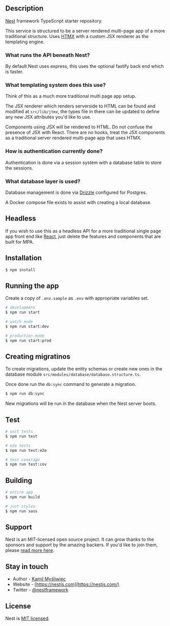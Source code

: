 ## Description

[Nest](https://github.com/nestjs/nest) framework TypeScript starter repository.

This service is structured to be a server rendered multi-page app of a more traditional structure. Uses [HTMX](https://htmx.org/docs/) with a custom JSX renderer as the templating engine.

### What runs the API beneath Nest?

By default Nest uses express, this uses the optional fastify back end which is faster.

### What templating system does this use?

Think of this as a much more traditional multi page app setup.

The JSX renderer which renders serverside to HTML can be found and modified at `src/lib/jtmx`, the types file in there can be updated to define any new JSX attributes you'd like to use.

Components using JSX will be rendered to HTML. Do not confuse the presence of JSX with React. There are no hooks, treat the JSX components as a traditional server rendered multi-page app that uses HTMX.

### How is authentication currently done?

Authentication is done via a session system with a database table to store the sessions.

### What database layer is used?

Database management is done via [Drizzle](https://orm.drizzle.team/) configured for Postgres.

A Docker compose file exists to assist with creating a local database.

## Headless

If you wish to use this as a headless API for a more traditional single page app front end like [React](https://react.dev/), just delete the features and components that are built for MPA.

## Installation

```bash
$ npm install
```

## Running the app

Create a copy of `.env.sample` as `.env` with appropriate variables set.

```bash
# development
$ npm run start

# watch mode
$ npm run start:dev

# production mode
$ npm run start:prod
```

## Creating migratinos

To create migrations, update the entity schemas or create new ones in the database module `src/modules/database/database.structure.ts`.

Once done run the `db:sync` command to generate a migration.

```bash
$ npm run db:sync
```

New migrations will be run in the database when the Nest server boots.

## Test

```bash
# unit tests
$ npm run test

# e2e tests
$ npm run test:e2e

# test coverage
$ npm run test:cov
```

## Building

```bash
# entire app
$ npm run build

# just styles
$ npm run sass
```

## Support

Nest is an MIT-licensed open source project. It can grow thanks to the sponsors and support by the amazing backers. If you'd like to join them, please [read more here](https://docs.nestjs.com/support).

## Stay in touch

- Author - [Kamil Myśliwiec](https://twitter.com/kammysliwiec)
- Website - [https://nestjs.com](https://nestjs.com/)
- Twitter - [@nestframework](https://twitter.com/nestframework)

## License

Nest is [MIT licensed](https://github.com/nestjs/nest/blob/master/LICENSE).
